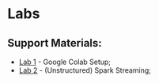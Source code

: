 # Labs


## Support Materials:
* [Lab 1](lab1)  - Google Colab Setup;
* [Lab 2](lab2)  - (Unstructured) Spark Streaming;

<!--
* [Lab 3](lab3)  - Structured Spark Streaming;
* [Lab 4](lab4)  - Kafka Streams + Flume.
-->
<!--
## Trabalho #1:


[Enunciado](https://github.com/smduarte/ps2022/blob/main/tp1/ps2022_tp1.ipynb)


* [Aula 1](aula1) (Descoberta e ambiente de desenvolvimento)
* [Aula 2](aula2) (Webservices REST)
* [Aula 3](aula3) (Apresentação do projeto. Erros de comunicação em clientes REST e aspetos de concorrência em serviços REST)
* Aula 4. Suporte à realização do trabalho.
* [Aula 5](aula5) (Webservices SOAP)
* Aula 6. Suporte à realização do trabalho.
* [Aula 7](aula7) (HTTPS e SSL/TLS)
* Aula 8. Suporte à realização da componente de https do segundo trabalho.
* [Aula 9](aula9) (OAuth e interação com serviço externo Dropbox)
* [Aula 10](aula10) (Kafka, Zookeeper, e alternativas de suporte à Replicação no Projeto)
* Aula 11. Suporte à realização da componente de https do segundo trabalho.
* Aula 12. Suporte à realização da componente de https do segundo trabalho.

-->
